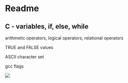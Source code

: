 <h1>Readme</h1>
<h2>C - variables, if, else, while</h2>
<p>arithmetic operators, logical operators, relational operators</p>
<p>TRUE and FALSE values</p>
<p>ASCII character set</p>
<p>gcc flags</p>
<a href="https://www.holbertonschool.com/"><img src="https://www.holbertonschool.com/assets/holberton-logo-1cc451260ca3cd297def53f2250a9794810667c7ca7b5fa5879a569a457bf16f.png" /></a>
